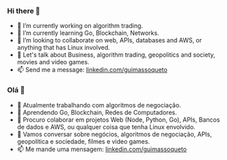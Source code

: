 ### Hi there 👋

- 🔭 I’m currently working on algorithm trading.
- 🌱 I’m currently learning Go, Blockchain, Networks.
- 👯 I’m looking to collaborate on web, APIs, databases and AWS, or anything that has Linux involved.
- 💬 Let's talk about Business, algorithm trading, geopolitics and society, movies and video games.
- 📫 Send me a message: [linkedin.com/guimassoqueto](http://linkedin.com/in/guimassoqueto)

### Olá 👋

- 🔭 Atualmente trabalhando com algoritmos de negociação.
- 🌱 Aprendendo Go, Blockchain, Redes de Computadores.
- 👯 Procuro colaborar em projetos Web (Node, Python, Go), APIs, Bancos de dados e AWS, ou qualquer coisa que tenha Linux envolvido.
- 💬 Vamos conversar sobre negócios, algoritmos de negociação, APIs, geopolítica e sociedade, filmes e video games.
- 📫 Me mande uma mensagem: [linkedin.com/guimassoqueto](http://linkedin.com/in/guimassoqueto)
